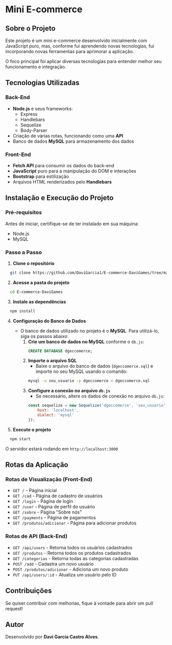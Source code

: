 # Mini E-commerce

## Sobre o Projeto

Este projeto é um mini e-commerce desenvolvido inicialmente com JavaScript puro, mas, conforme fui aprendendo novas tecnologias, fui incorporando novas ferramentas para aprimorar a aplicação.

O foco principal foi aplicar diversas tecnologias para entender melhor seu funcionamento e integração.

## Tecnologias Utilizadas

### Back-End
- **Node.js** e seus frameworks:
  - Express
  - Handlebars
  - Sequelize
  - Body-Parser
- Criação de várias rotas, funcionando como uma **API**
- Banco de dados **MySQL** para armazenamento dos dados

### Front-End
- **Fetch API** para consumir os dados do back-end
- **JavaScript** puro para a manipulação do DOM e interações
- **Bootstrap** para estilização
- Arquivos HTML renderizados pelo **Handlebars**

## Instalação e Execução do Projeto

### Pré-requisitos
Antes de iniciar, certifique-se de ter instalado em sua máquina:
- Node.js
- MySQL

### Passo a Passo

1. **Clone o repositório**
```bash
  git clone https://github.com/DaviGarcia1/E-commerce-DaviGames/tree/main
```

2. **Acesse a pasta do projeto**
```bash
  cd E-commerce-DaviGames
```

3. **Instale as dependências**
```bash
  npm install
```

4. **Configuração do Banco de Dados**
   - O banco de dados utilizado no projeto é o **MySQL**. Para utilizá-lo, siga os passos abaixo:
     1. **Crie um banco de dados no MySQL** conforme o `db.js`:
        ```sql
        CREATE DATABASE dgeccomerce;
        ```
     2. **Importe o arquivo SQL**
        - Baixe o arquivo do banco de dados (`dgeccomerce.sql`) e importe no seu MySQL usando o comando:
        ```bash
        mysql -u seu_usuario -p dgeccomerce < dgeccomerce.sql
        ```
     3. **Configure a conexão no arquivo `db.js`**
        - Se necessário, altere os dados de conexão no arquivo `db.js`:
        ```js
        const sequelize = new Sequelize('dgeccomerce', 'seu_usuario', 'sua_senha', {
            host: 'localhost',
            dialect: 'mysql'
        });
        ```

5. **Execute o projeto**
```bash
  npm start
```

O servidor estará rodando em `http://localhost:3000`

## Rotas da Aplicação

### Rotas de Visualização (Front-End)
- `GET /` - Página inicial
- `GET /cad` - Página de cadastro de usuários
- `GET /login` - Página de login
- `GET /user` - Página de perfil do usuário
- `GET /sobre` - Página "Sobre nós"
- `GET /payments` - Página de pagamentos
- `GET /produtos/adicionar` - Página para adicionar produtos

### Rotas de API (Back-End)
- `GET /api/users` - Retorna todos os usuários cadastrados
- `GET /produtos` - Retorna todos os produtos cadastrados
- `GET /categorias` - Retorna todas as categorias cadastradas
- `POST /add` - Cadastra um novo usuário
- `POST /produtos/adicionar` - Adiciona um novo produto
- `PUT /api/users/:id` - Atualiza um usuário pelo ID

## Contribuições
Se quiser contribuir com melhorias, fique à vontade para abrir um pull request!

## Autor
Desenvolvido por **Davi Garcia Castro Alves**.

